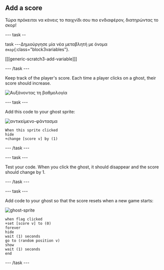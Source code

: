## Add a score

Τώρα πρόκειται να κάνεις το παιχνίδι σου πιο ενδιαφέρον, διατηρώντας το σκορ!

\--- task --

task \---Δημιούργησε μία νέα μεταβλητή με όνομα `σκορ`{:class="block3variables"}.

[[[generic-scratch3-add-variable]]]

\--- /task \---

Keep track of the player's score. Each time a player clicks on a ghost, their score should increase.

![Αυξάνοντας τη βαθμολογία](images/ghost-score-test.png)

\--- task \---

Add this code to your ghost sprite:

![αντικείμενο-φάντασμα](images/ghost-sprite.png)

```blocks3
When this sprite clicked
hide
+change [score v] by (1)
```

\--- /task \---

\--- task \---

Test your code. When you click the ghost, it should disappear and the score should change by 1.

\--- /task \---

\--- task \---

Add code to your ghost so that the score resets when a new game starts:

![ghost-sprite](images/ghost-sprite.png)

```blocks3
when flag clicked
+set [score v] to (0)
forever
hide
wait (1) seconds
go to (random position v)
show
wait (1) seconds
end
```

\--- /task \---
